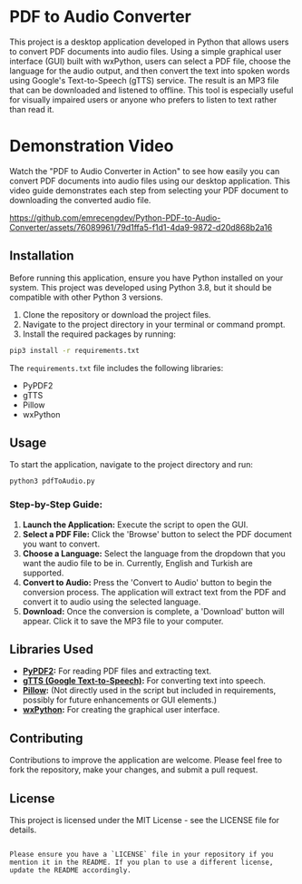 # PDF to Audio Converter

This project is a desktop application developed in Python that allows users to convert PDF documents into audio files. Using a simple graphical user interface (GUI) built with wxPython, users can select a PDF file, choose the language for the audio output, and then convert the text into spoken words using Google's Text-to-Speech (gTTS) service. The result is an MP3 file that can be downloaded and listened to offline. This tool is especially useful for visually impaired users or anyone who prefers to listen to text rather than read it.

# Demonstration Video

Watch the "PDF to Audio Converter in Action" to see how easily you can convert PDF documents into audio files using our desktop application. This video guide demonstrates each step from selecting your PDF document to downloading the converted audio file.

https://github.com/emrecengdev/Python-PDF-to-Audio-Converter/assets/76089961/79d1ffa5-f1d1-4da9-9872-d20d868b2a16

## Installation

Before running this application, ensure you have Python installed on your system. This project was developed using Python 3.8, but it should be compatible with other Python 3 versions.

1. Clone the repository or download the project files.
2. Navigate to the project directory in your terminal or command prompt.
3. Install the required packages by running:

```bash
pip3 install -r requirements.txt
```

The `requirements.txt` file includes the following libraries:
- PyPDF2
- gTTS
- Pillow
- wxPython

## Usage

To start the application, navigate to the project directory and run:

```bash
python3 pdfToAudio.py
```

### Step-by-Step Guide:

1. **Launch the Application:** Execute the script to open the GUI.
2. **Select a PDF File:** Click the 'Browse' button to select the PDF document you want to convert.
3. **Choose a Language:** Select the language from the dropdown that you want the audio file to be in. Currently, English and Turkish are supported.
4. **Convert to Audio:** Press the 'Convert to Audio' button to begin the conversion process. The application will extract text from the PDF and convert it to audio using the selected language.
5. **Download:** Once the conversion is complete, a 'Download' button will appear. Click it to save the MP3 file to your computer.

## Libraries Used

- **[PyPDF2](https://pypi.org/project/PyPDF2/):** For reading PDF files and extracting text.
- **[gTTS (Google Text-to-Speech)](https://pypi.org/project/gTTS/):** For converting text into speech.
- **[Pillow](https://pypi.org/project/Pillow/):** (Not directly used in the script but included in requirements, possibly for future enhancements or GUI elements.)
- **[wxPython](https://www.wxpython.org/):** For creating the graphical user interface.

## Contributing

Contributions to improve the application are welcome. Please feel free to fork the repository, make your changes, and submit a pull request.

## License

This project is licensed under the MIT License - see the LICENSE file for details.
```

Please ensure you have a `LICENSE` file in your repository if you mention it in the README. If you plan to use a different license, update the README accordingly.
